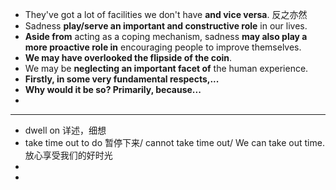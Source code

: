 * They've got a lot of facilities we don't have **and vice versa**. 反之亦然 
* Sadness **play/serve an important and constructive role** in our lives.
* **Aside from** acting as a coping mechanism, sadness **may also play a more proactive role in** encouraging people to improve themselves.
* **We may have overlooked the flipside of the coin**.
* We may be **neglecting an important facet of** the human experience.
* **Firstly, in some very fundamental respects,...**
* **Why would it be so? Primarily, because...**
* 





---

* dwell on 详述，细想
* take time out to do 暂停下来/ cannot take time out/ We can take out time.放心享受我们的好时光
* 
* 
